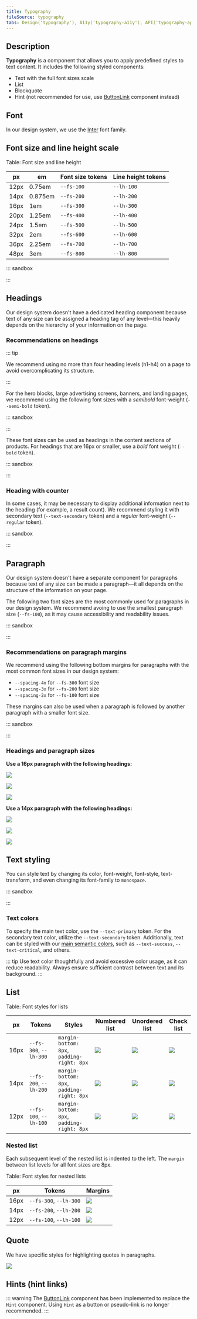 ```yaml
---
title: Typography
fileSource: typography
tabs: Design('typography'), A11y('typography-a11y'), API('typography-api'), Example('typography-code'), Changelog('typography-changelog')
---
```


## Description

**Typography** is a component that allows you to apply predefined styles to text content. It includes the following styled components:

- Text with the full font sizes scale
- List
- Blockquote
- Hint (not recommended for use, use [ButtonLink](../../components/button/button-code#button-looking-like-link) component instead)

## Font

In our design system, we use the [Inter](https://fonts.google.com/specimen/Inter?query=inter) font family.

## Font size and line height scale

Table: Font size and line height

| px   | em      | Font size tokens | Line height tokens |
| ---- | ------- | ---------------- | ------------------ |
| 12px | 0.75em  | `--fs-100`       | `--lh-100`         |
| 14px | 0.875em | `--fs-200`       | `--lh-200`         |
| 16px | 1em     | `--fs-300`       | `--lh-300`         |
| 20px | 1.25em  | `--fs-400`       | `--lh-400`         |
| 24px | 1.5em   | `--fs-500`       | `--lh-500`         |
| 32px | 2em     | `--fs-600`       | `--lh-600`         |
| 36px | 2.25em  | `--fs-700`       | `--lh-700`         |
| 48px | 3em     | `--fs-800`       | `--lh-800`         |

::: sandbox

<script lang="tsx">
  export Demo from './examples/font-size-and-line-height.tsx';
</script>

:::

## Headings

Our design system doesn't have a dedicated heading component because text of any size can be assigned a heading tag of any level—this heavily depends on the hierarchy of your information on the page.

### Recommendations on headings

::: tip

We recommend using no more than four heading levels (h1-h4) on a page to avoid overcomplicating its structure.

:::


For the hero blocks, large advertising screens, banners, and landing pages, we recommend using the following font sizes with a _semibold_ font-weight (`--semi-bold` token).

::: sandbox

<script lang="tsx">
  export Demo from './examples/headings-main.tsx';
</script>

:::

These font sizes can be used as headings in the content sections of products. For headings that are 16px or smaller, use a _bold_ font weight (`--bold` token).

::: sandbox

<script lang="tsx">
  export Demo from './examples/headings-other.tsx';
</script>

:::

<!-- Table: Heading from 20px to 16px styles

| Appearance         | Styles                                                         | Tokens                 |
| ------------------ | -------------------------------------------------------------- | ---------------------- |
| ![](static/h5.png) | `font-size: 20px`, `line-height: 1.2`, `font-weight: semibold` | `--fs-400`, `--lh-400` |
| ![](static/h6.png) | `font-size: 16px`, `line-height: 1.5`, `font-weight: bold`     | `--fs-300`, `--lh-300` | -->

### Heading with counter

In some cases, it may be necessary to display additional information next to the heading (for example, a result count). We recommend styling it with secondary text (`--text-secondary` token) and a _regular_ font-weight (`--regular` token).

::: sandbox

<script lang="tsx">
  export Demo from './examples/heading-and-counter.tsx';
</script>

:::

<!-- ### Headings for mobile devices

To improve readability on different screens, adjust the size of headings based on the [breakpoints](/layout/grid-system/grid-system).

::: tip
Only change font styles, not the markup.
:::

Table: Heading styles for mobile devices

| 0px – 768px                    | 768px – ∞                      |
| ------------------------------ | ------------------------------ |
| 36/40 – `--fs-700`, `--lh-700` | 48/56 – `--fs-800`, `--lh-800` |
| 32/40 – `--fs-600`, `--lh-600` | 36/40 – `--fs-700`, `--lh-700` |
| 24/28 – `--fs-500`, `--lh-500` | 32/40 – `--fs-600`, `--lh-600` |
| 20/24 – `--fs-400`, `--lh-400` | 24/28 – `--fs-500`, `--lh-500` |
| 16/24 – `--fs-300`, `--lh-300` | 20/24 – `--fs-400`, `--lh-400` |
| 14/20 – `--fs-200`, `--lh-200` | 16/24 – `--fs-300`, `--lh-300` | -->

## Paragraph

Our design system doesn't have a separate component for paragraphs because text of any size can be made a paragraph—it all depends on the structure of the information on your page.

The following two font sizes are the most commonly used for paragraphs in our design system. We recommend avoing to use the smallest paragraph size (`--fs-100`), as it may cause accessibility and readability issues.

::: sandbox

<script lang="tsx">
  export Demo from './examples/paragraphs.tsx';
</script>

:::

### Recommendations on paragraph margins


We recommend using the following bottom margins for paragraphs with the most common font sizes in our design system:

- `--spacing-4x` for `--fs-300` font size
- `--spacing-3x` for `--fs-200` font size
- `--spacing-2x` for `--fs-100` font size

These margins can also be used when a paragraph is followed by another paragraph with a smaller font size.

::: sandbox

<script lang="tsx">
  export Demo from './examples/paragraph-margins.tsx';
</script>

:::

### Headings and paragraph sizes

**Use a 16px paragraph with the following headings:**

![](static/h1-p.png)

![](static/h2-p.png)

![](static/h3-p.png)

**Use a 14px paragraph with the following headings:**

![](static/h4-p.png)

![](static/h5-p.png)

![](static/h6-p.png)

<!-- ## Metric

For highlighting metrics in your interface, use the following styles:

Table: Font styles for metrics

| px   | Tokens                 | Appearance                 |
| ---- | ---------------------- | -------------------------- |
| 32px | `--fs-600`, `--lh-600` | ![](static/metric-600.png) |
| 24px | `--fs-500`, `--lh-500` | ![](static/metric-500.png) |
| 20px | `--fs-400`, `--lh-400` | ![](static/metric-400.png) |
| 16px | `--fs-300`, `--lh-300` | ![](static/metric-300.png) |
| 14px | `--fs-200`, `--lh-200` | ![](static/metric-200.png) |

::: sandbox

<script lang="tsx">
  export Demo from './examples/metric.tsx';
</script>

::: -->

## Text styling

You can style text by changing its color, font-weight, font-style, text-transform, and even changing its font-family to `monospace`.

::: sandbox

<script lang="tsx">
  export Demo from './examples/text-styles.tsx';
</script>

:::

### Text colors

To specify the main text color, use the `--text-primary` token. For the secondary text color, utilize the `--text-secondary` token. Additionally, text can be styled with our [main semantic colors](/style/design-tokens/design-tokens#semantic-tokens), such as `--text-success`, `--text-critical`, and others.

::: tip
Use text color thoughtfully and avoid excessive color usage, as it can reduce readability. Always ensure sufficient contrast between text and its background.
:::


## List

Table: Font styles for lists

| px   | Tokens                 | Styles                                     | Numbered list         | Unordered list        | Check list                   |
| ---- | ---------------------- | ------------------------------------------ | --------------------- | --------------------- | ---------------------------- |
| 16px | `--fs-300`, `--lh-300` | `margin-bottom: 8px`, `padding-right: 8px` | ![](static/ol-16.png) | ![](static/ul-16.png) | ![](static/checklist-16.png) |
| 14px | `--fs-200`, `--lh-200` | `margin-bottom: 8px`, `padding-right: 8px` | ![](static/ol-14.png) | ![](static/ul-14.png) | ![](static/checklist-14.png) |
| 12px | `--fs-100`, `--lh-100` | `margin-bottom: 8px`, `padding-right: 8px` | ![](static/ol-12.png) | ![](static/ul-12.png) | ![](static/checklist-12.png) |

### Nested list

Each subsequent level of the nested list is indented to the left. The `margin` between list levels for all font sizes are 8px.

Table: Font styles for nested lists

| px   | Tokens                 | Margins                         |
| ---- | ---------------------- | ------------------------------- |
| 16px | `--fs-300`, `--lh-300` | ![](static/second-level-16.png) |
| 14px | `--fs-200`, `--lh-200` | ![](static/second-level-14.png) |
| 12px | `--fs-100`, `--lh-100` | ![](static/second-level-12.png) |

## Quote

We have specific styles for highlighting quotes in paragraphs.

![](static/blockquote-paddings.png)

## Hints (hint links)

::: warning
The [ButtonLink](../../components/button/button.md#button-with-link-styles) component has been implemented to replace the `Hint` component. Using `Hint` as a button or pseudo-link is no longer recommended.
:::
